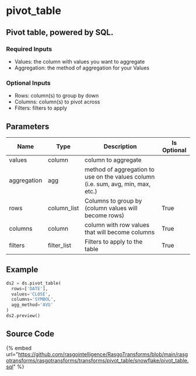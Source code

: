 

# pivot_table

## Pivot table, powered by SQL.

### Required Inputs
- Values: the column with values you want to aggregate
- Aggregation: the method of aggregation for your Values

### Optional Inputs
- Rows: column(s) to group by down
- Columns: column(s) to pivot across
- Filters: filters to apply


## Parameters

|    Name     |    Type     |                                    Description                                    | Is Optional |
| ----------- | ----------- | --------------------------------------------------------------------------------- | ----------- |
| values      | column      | column to aggregate                                                               |             |
| aggregation | agg         | method of aggregation to use on the values column (i.e. sum, avg, min, max, etc.) |             |
| rows        | column_list | Columns to group by (column values will become rows)                              | True        |
| columns     | column      | column with row values that will become columns                                   | True        |
| filters     | filter_list | Filters to apply to the table                                                     | True        |


## Example

```python
ds2 = ds.pivot_table(
  rows=['DATE'],
  values='CLOSE',
  columns='SYMBOL',
  agg_method='AVG'
)
ds2.preview()
```

## Source Code

{% embed url="https://github.com/rasgointelligence/RasgoTransforms/blob/main/rasgotransforms/rasgotransforms/transforms/pivot_table/snowflake/pivot_table.sql" %}

